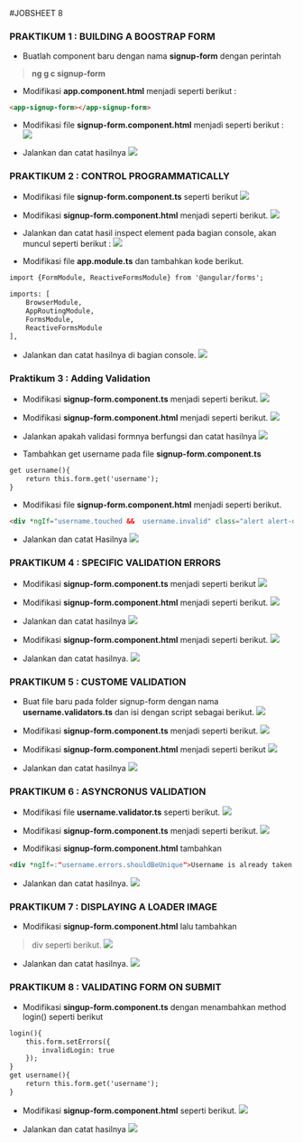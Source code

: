 #JOBSHEET 8

### PRAKTIKUM 1 : BUILDING A BOOSTRAP FORM

- Buatlah component baru dengan nama **signup-form** dengan perintah
>**ng g c signup-form**

- Modifikasi **app.component.html** menjadi seperti berikut :
```html
<app-signup-form></app-signup-form>
```

- Modifikasi file **signup-form.component.html** menjadi seperti berikut :
![](img/08/1.png)

- Jalankan dan catat hasilnya
![](img/08/2.png)



### PRAKTIKUM 2 : CONTROL PROGRAMMATICALLY

- Modifikasi file **signup-form.component.ts** seperti berikut
![](img/08/3.png)

- Modifikasi **signup-form.component.html** menjadi seperti berikut.
![](img/08/4.png)

- Jalankan dan catat hasil inspect element pada bagian console, akan muncul seperti berikut :
![](img/08/5.png)

- Modifikasi file **app.module.ts** dan tambahkan kode berikut.
```html
import {FormModule, ReactiveFormsModule} from '@angular/forms';

imports: [
    BrowserModule,
    AppRoutingModule,
    FormsModule,
    ReactiveFormsModule
],
```

- Jalankan dan catat hasilnya di bagian console.
![](img/08/6.png)


### Praktikum 3 : Adding Validation

- Modifikasi **signup-form.component.ts** menjadi seperti berikut.
![](img/08/7.png)

- Modifikasi **signup-form.component.html** menjadi seperti berikut.
![](img/08/9.png)

- Jalankan apakah validasi formnya berfungsi dan catat hasilnya
![](img/08/8.png)

- Tambahkan get username pada file **signup-form.component.ts**
```html
get username(){
    return this.form.get('username');
}
```

- Modifikasi file **signup-form.component.html** menjadi seperti berikut.
```html
<div *ngIf="username.touched &&  username.invalid" class="alert alert-danger"> Username is required</div>
```

- Jalankan dan catat Hasilnya
![](img/08/8.png)


### PRAKTIKUM 4 : SPECIFIC VALIDATION ERRORS

- Modifikasi **signup-form.component.ts** menjadi seperti berikut
![](img/08/11.png)

- Modifikasi **signup-form.component.html** menjadi seperti berikut.
![](img/08/13.png)

- Jalankan dan catat hasilnya
![](img/08/12.png)

- Modifikasi **signup-form.component.html** menjadi seperti berikut.
![](img/08/14.png)

- Jalankan dan catat hasilnya.
![](img/08/15.png)


### PRAKTIKUM 5 : CUSTOME VALIDATION

- Buat file baru pada folder signup-form dengan nama **username.validators.ts** dan isi dengan script sebagai berikut.
![](img/08/16.png)

- Modifikasi **signup-form.component.ts** menjadi seperti berikut.
![](img/08/17.png)

- Modifikasi **signup-form.component.html** menjadi seperti berikut
![](img/08/18.png)

- Jalankan dan catat hasilnya
![](img/08/19.png)


### PRAKTIKUM 6 : ASYNCRONUS VALIDATION

- Modifikasi file **username.validator.ts** seperti berikut.
![](img/08/20.png)

- Modifikasi **signup-form.component.ts** menjadi seperti berikut.
![](img/08/21.png)

- Modifikasi **signup-form.component.html** tambahkan 
```html
<div *ngIf=:"username.errors.shouldBeUnique">Username is already taken.</div>

```

- Jalankan dan catat hasilnya.
![](img/08/23.png)


### PRAKTIKUM 7 : DISPLAYING A LOADER IMAGE


- Modifikasi **signup-form.component.html** lalu tambahkan 
>div
seperti berikut.
![](img/08/24.png)

- Jalankan dan catat hasilnya.
![](img/08/25.png)


### PRAKTIKUM 8 : VALIDATING FORM ON SUBMIT


- Modifikasi **singup-form.component.ts** dengan menambahkan method login() seperti berikut
```html
login(){
    this.form.setErrors({
        invalidLogin: true
    });
}
get username(){
    return this.form.get('username');
}
```

- Modifikasi **signup-form.component.html** seperti berikut.
![](img/08/26.png)

- Jalankan dan catat hasilnya
![](img/08/27.png)